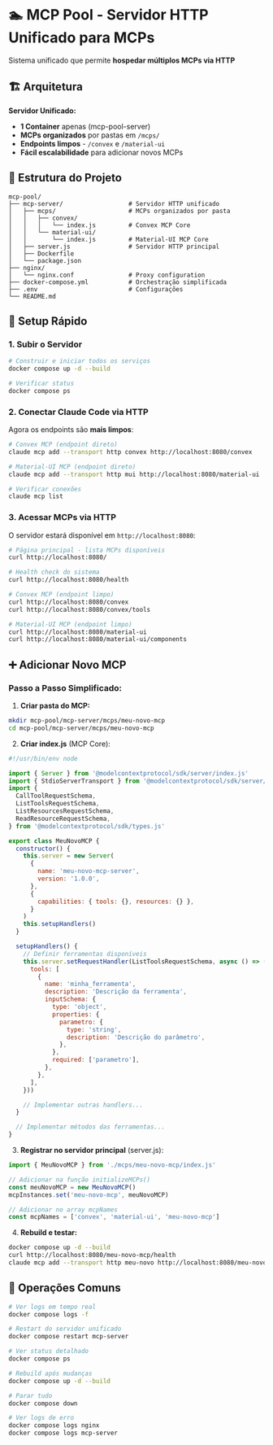 # 🏊 MCP Pool - Servidor HTTP Unificado para MCPs

Sistema unificado que permite **hospedar múltiplos MCPs via HTTP**

## 🏗️ Arquitetura

**Servidor Unificado:**

- **1 Container** apenas (mcp-pool-server)
- **MCPs organizados** por pastas em `/mcps/`
- **Endpoints limpos** - `/convex` e `/material-ui`
- **Fácil escalabilidade** para adicionar novos MCPs

## 📁 Estrutura do Projeto

```
mcp-pool/
├── mcp-server/                  # Servidor HTTP unificado
│   ├── mcps/                    # MCPs organizados por pasta
│   │   ├── convex/
│   │   │   └── index.js         # Convex MCP Core
│   │   └── material-ui/
│   │       └── index.js         # Material-UI MCP Core
│   ├── server.js                # Servidor HTTP principal
│   ├── Dockerfile
│   └── package.json
├── nginx/
│   └── nginx.conf               # Proxy configuration
├── docker-compose.yml           # Orchestração simplificada
├── .env                         # Configurações
└── README.md
```

## 🚀 Setup Rápido

### 1. Subir o Servidor

```bash
# Construir e iniciar todos os serviços
docker compose up -d --build

# Verificar status
docker compose ps
```

### 2. Conectar Claude Code via HTTP

Agora os endpoints são **mais limpos**:

```bash
# Convex MCP (endpoint direto)
claude mcp add --transport http convex http://localhost:8080/convex

# Material-UI MCP (endpoint direto)
claude mcp add --transport http mui http://localhost:8080/material-ui

# Verificar conexões
claude mcp list
```

### 3. Acessar MCPs via HTTP

O servidor estará disponível em `http://localhost:8080`:

```bash
# Página principal - lista MCPs disponíveis
curl http://localhost:8080/

# Health check do sistema
curl http://localhost:8080/health

# Convex MCP (endpoint limpo)
curl http://localhost:8080/convex
curl http://localhost:8080/convex/tools

# Material-UI MCP (endpoint limpo)
curl http://localhost:8080/material-ui
curl http://localhost:8080/material-ui/components
```

## ➕ Adicionar Novo MCP

### Passo a Passo Simplificado:

1. **Criar pasta do MCP:**

```bash
mkdir mcp-pool/mcp-server/mcps/meu-novo-mcp
cd mcp-pool/mcp-server/mcps/meu-novo-mcp
```

2. **Criar index.js** (MCP Core):

```javascript
#!/usr/bin/env node

import { Server } from '@modelcontextprotocol/sdk/server/index.js'
import { StdioServerTransport } from '@modelcontextprotocol/sdk/server/stdio.js'
import {
  CallToolRequestSchema,
  ListToolsRequestSchema,
  ListResourcesRequestSchema,
  ReadResourceRequestSchema,
} from '@modelcontextprotocol/sdk/types.js'

export class MeuNovoMCP {
  constructor() {
    this.server = new Server(
      {
        name: 'meu-novo-mcp-server',
        version: '1.0.0',
      },
      {
        capabilities: { tools: {}, resources: {} },
      }
    )
    this.setupHandlers()
  }

  setupHandlers() {
    // Definir ferramentas disponíveis
    this.server.setRequestHandler(ListToolsRequestSchema, async () => ({
      tools: [
        {
          name: 'minha_ferramenta',
          description: 'Descrição da ferramenta',
          inputSchema: {
            type: 'object',
            properties: {
              parametro: {
                type: 'string',
                description: 'Descrição do parâmetro',
              },
            },
            required: ['parametro'],
          },
        },
      ],
    }))

    // Implementar outras handlers...
  }

  // Implementar métodos das ferramentas...
}
```

3. **Registrar no servidor principal** (server.js):

```javascript
import { MeuNovoMCP } from './mcps/meu-novo-mcp/index.js'

// Adicionar na função initializeMCPs()
const meuNovoMCP = new MeuNovoMCP()
mcpInstances.set('meu-novo-mcp', meuNovoMCP)

// Adicionar no array mcpNames
const mcpNames = ['convex', 'material-ui', 'meu-novo-mcp']
```

4. **Rebuild e testar:**

```bash
docker compose up -d --build
curl http://localhost:8080/meu-novo-mcp/health
claude mcp add --transport http meu-novo http://localhost:8080/meu-novo-mcp
```

## 🔧 Operações Comuns

```bash
# Ver logs em tempo real
docker compose logs -f

# Restart do servidor unificado
docker compose restart mcp-server

# Ver status detalhado
docker compose ps

# Rebuild após mudanças
docker compose up -d --build

# Parar tudo
docker compose down

# Ver logs de erro
docker compose logs nginx
docker compose logs mcp-server
```
